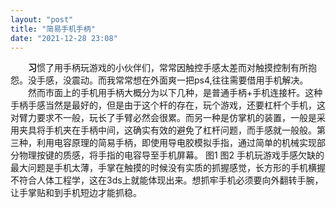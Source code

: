 ```yaml
---
layout: "post"
title: "简易手机手柄"
date: "2021-12-28 23:08"
---
```


　　**习**惯了用手柄玩游戏的小伙伴们，常常因触控手感太差而对触摸控制有所抱怨。没手感，没震动。而我常常想在外面爽一把ps4,往往需要借用手机解决。  
　　然而市面上的手机用手柄大概分为以下几种，是普通手柄+手机连接杆。这种手柄手感当然是最好的，但是由于这个杆的存在，玩个游戏，还要杠杆个手机，这对臂力要求不一般，玩长了手臂必然会很累。而另一种是仿掌机的装置，一般是采用夹具将手机夹在手柄中间，这确实有效的避免了杠杆问题，而手感就一般般。第三种，利用电容原理的简易手柄，即使用导电胶模拟手指，通过简单的机械实现部分物理按键的质感，将手指的电容导至手机屏幕。
图1
图2
手机玩游戏手感欠缺的最大问题是手机太薄，手掌在触摸的时候没有实质的抓握感觉，长方形的手机横握不符合人体工程学，这在3ds上就能体现出来。想抓牢手机必须要向外翻转手腕，让手掌贴和到手机短边才能抓稳。
